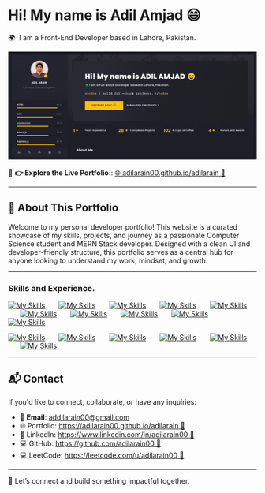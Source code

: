 # Hi! My name is Adil Amjad 😄

🌍  I am a Front-End Developer based in Lahore, Pakistan.

<!-- Add screenshots or a demo GIF here if available -->

![Dashboard Screenshot](./Thumbnail.PNG)

🔗 **👉 Explore the Live Portfolio:**: [🌐 adilarain00.github.io/adilarain 🚀](https://adilarain00.github.io/adilarain/)

---

## 📌 About This Portfolio

Welcome to my personal developer portfolio! This website is a curated showcase of my skills, projects, and journey as a passionate Computer Science student and MERN Stack developer. Designed with a clean UI and developer-friendly structure, this portfolio serves as a central hub for anyone looking to understand my work, mindset, and growth.

---

### Skills and Experience.

[![My Skills](https://skillicons.dev/icons?i=html)]() &nbsp;&nbsp;&nbsp;&nbsp;&nbsp;
[![My Skills](https://skillicons.dev/icons?i=css)]() &nbsp;&nbsp;&nbsp;&nbsp;&nbsp;
[![My Skills](https://skillicons.dev/icons?i=bootstrap)]() &nbsp;&nbsp;&nbsp;&nbsp;&nbsp;
[![My Skills](https://skillicons.dev/icons?i=tailwind)]() &nbsp;&nbsp;&nbsp;&nbsp;&nbsp;
[![My Skills](https://skillicons.dev/icons?i=sass)]() &nbsp;&nbsp;&nbsp;&nbsp;&nbsp;
[![My Skills](https://skillicons.dev/icons?i=js)]() &nbsp;&nbsp;&nbsp;&nbsp;&nbsp;
[![My Skills](https://skillicons.dev/icons?i=react)]() &nbsp;&nbsp;&nbsp;&nbsp;&nbsp;
[![My Skills](https://skillicons.dev/icons?i=nodejs)]() &nbsp;&nbsp;&nbsp;&nbsp;&nbsp;
[![My Skills](https://skillicons.dev/icons?i=express)]() &nbsp;&nbsp;&nbsp;&nbsp;&nbsp;
[![My Skills](https://skillicons.dev/icons?i=mongodb)]() &nbsp;&nbsp;&nbsp;&nbsp;&nbsp; <br>

[![My Skills](https://skillicons.dev/icons?i=git)]() &nbsp;&nbsp;&nbsp;&nbsp;&nbsp;
[![My Skills](https://skillicons.dev/icons?i=github)]() &nbsp;&nbsp;&nbsp;&nbsp;&nbsp;
[![My Skills](https://skillicons.dev/icons?i=docker)]() &nbsp;&nbsp;&nbsp;&nbsp;&nbsp;
[![My Skills](https://skillicons.dev/icons?i=jenkins)]() &nbsp;&nbsp;&nbsp;&nbsp;&nbsp;
[![My Skills](https://skillicons.dev/icons?i=ts)]() &nbsp;&nbsp;&nbsp;&nbsp;&nbsp;
[![My Skills](https://skillicons.dev/icons?i=cpp)]() &nbsp;&nbsp;&nbsp;&nbsp;&nbsp;

---

## 📬 Contact

If you'd like to connect, collaborate, or have any inquiries:

- 📧 **Email**: addilarain00@gmail.com
- 🌐 Portfolio: [https://adilarain00.github.io/adilarain 🚀](https://adilarain00.github.io/adilarain/)
- 💼 LinkedIn: [https://www.linkedin.com/in/adilarain00 🚀](https://www.linkedin.com/in/adilarain00/)
- 💻 GitHub: [https://github.com/adilarain00 🚀](https://github.com/adilarain00)
- 💻 LeetCode: [https://leetcode.com/u/adilarain00 🚀](https://leetcode.com/u/adilarain00/)

---

🚀 Let’s connect and build something impactful together.
